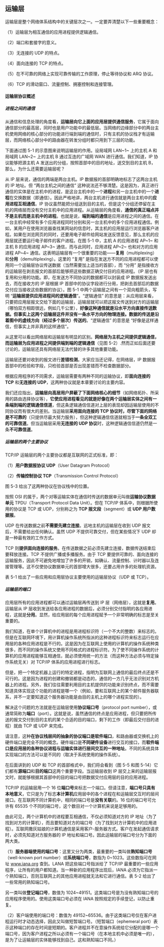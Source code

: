 ## 运输层

运输层是整个网络体系结构中的关键层次之一。一定要弄清楚以下一些重要概念：

（1）运输层为相互通信的应用进程提供逻辑通信。

（2）端口和套接字的意义。

（3）无连接的 UDP 的特点。

（4）面向连接的 TCP 的特点。

（5）在不可靠的网络上实现可靠传输的工作原理，停止等待协议和 ARQ 协议。

（6）TCP 的滑动窗口、流量控制、拥塞控制和连接管理。



#### 运输层协议概述



##### 进程之间的通信

从通信和信息处理的角度看，**运输层向它上面的应用层提供通信服务**，它属于面向通信部分的最高层，同时也是用户功能中的最低层。当网络的边缘部分中的两台主机使用网络的核心部分的功能进行端到端的通信时，只有主机的协议栈才有运输层，而网络核心部分中的路由器在转发分组时都只用到下三层的功能。

下面通过图 5-1 的示意图来说明运输层的作用。设局域网 LAN~1~ 上的主机 A 和局域网 LAN~2~ 上的主机 B 通过互连的广域网 WAN 进行通信。我们知道，IP 协议能够把源主机 A 发送出的分组，按照首部中的目的地址，送交到目的主机 B，那么，为什么还需要运输层呢？

从 IP 层来说，通信的两端是两台主机。IP 数据报的首部明确地标志了这两台主机的 IP 地址。但 “两台主机之间的通信” 这种说法还不够清楚。这是因为，真正进行通信的实体是在主机中的进程，是这台主机中的一个**进程**和另一台主机中的一个**进程**在交换数据（即通信）。因此严格地讲，两台主机进行通信就是两台主机中的**应用进程互相通信**。IP 协议虽然能把分组送到目的主机，但是这个分组还停留在主机的网络层而没有交付主机中的应用进程。从运输层的角度看，**通信的真正端点并不是主机而是主机中的进程**。也就是说，**端到端的通信**是应用进程之间的通信。在一台主机中经常有多个应用进程同时分别和另一台主机中的多个应用进程通信。例如，某用户在使用浏览器查找某网站的信息时，其主机的应用层运行浏览器客户进程。如果在浏览网页的同时，还要用电子邮件给网站发送反馈意见，那么主机的应用层就还要运行电子邮件的客户进程。在图 5-1 中，主机 A 的应用进程 AP~1~ 和主机 B 的应用进程 AP~3~ 通信，而与此同时，应用进程 AP~2~ 也和对方的应用进程 AP~4~ 通信。这表明运输层有一个很重要的功能——**复用**（multiplexing）和**分用**（demultiplexing）。这里的 “复用” 是指在发送方不同的应用进程都可以使用同一个运输层协议传送数据（当然需要加上适当的首部），而 “分用” 是指接收方的运输层在剥去报文的首部后能够把这些数据正确交付目的应用进程。（IP 层也有复用和分用的功能。即，在发送方不同协议的数据都可以封装成 IP 数据报发送出去，而在接收方的 IP 层根据 IP 首部中的协议字段进行分用，把剥去首部后的数据交付应当接收这些数据的协议）。图 5-1 中两个运输层之间有一个双向粗箭头，写明 “**运输层提供应用进程间的逻辑通信**”。“逻辑通信” 的意思是：从应用层来看，只要把应用层报文交给下面的运输层，运输层就可以把这报文传送到对方的运输层（哪怕双方相距很远，例如几千公里），**好像这种通信就是沿水平方向直接传送数据。但事实上这两个运输层这件并没有一条水平方向的物理连接。数据的传送是沿着图中的虚线方向（经过多个层次）传送的**。“逻辑通信” 的意思是 “好像是这样通信，但事实上并非真的这样通信”。







从这里可以看出网络层和运输层有明显的区别。**网络层为主机之间提供逻辑通信，而运输层为应用进程之间提供端到端的逻辑通信**（见图 5-2）.然而正如后面还要讨论的，运输层还具有网络层无法代替的许多其他重要功能。

运输层还要对收到的报文进行**差错检测**。大家应当还记得，在网络层，IP 数据报首部中的检验和字段，只检验首部是否出现差错而不检查数据部分。

根据应用程序的不同需求，运输层需要有两种不同的运输协议，即**面向连接的 TCP** 和**无连接的 UDP**，这两种协议就是本章要讨论的主要内容。

我们还应指出，**运输层向高层用户屏蔽了下面网络核心的细节**（如网络拓扑、所采用的路由选择协议等），**它使应用进程看见的就是好像在两个运输层实体之间有一条端到端的逻辑通信信道**，但这条逻辑通信信道对上层的表现却因运输层使用的不同协议而有很大的差别。当运输层**采用面向连接的 TCP 协议时，尽管下面的网络是不可靠的**（只提供尽最大努力服务），但这种逻辑通信信道就相当于**一条全双工的可靠信道**。但当运输层采用**无连接的 UDP 协议**时，这种逻辑通信信道仍然是一条**不可靠信道**。







##### 运输层的两个主要协议

TCP/IP 运输层的两个主要协议都是互联网的正式标准，即：

（1）**用户数据报协议 UDP**（User Datagram Protocol）

（2）**传输控制协议 TCP**（Transmission Control Protocol）

图 5-3 给出了这两种协议在协议栈中的位置。





按照 OSI 的属于，两个对等运输实体在通信时传送的数据单元叫做**运输协议数据单元** TPDU（Transport Protocol Data Unit）。但在 TCP/IP 体系中，则根据所使用的协议是 TCP 或 UDP，分别称之为 **TCP 报文段**（segment）或 **UDP 用户数据报**。

UDP 在传送数据之前**不需要先建立连接**。远地主机的运输层在收到 UDP 报文后，不需要给出任何确认。虽然 UDP 不提供可靠交付，但在某些情况下 UDP 却是一种最有效的工作方式。

TCP 则**提供面向连接的服务**。在传送数据之前必须先建立连接，数据传送结束后要释放连接。TCP 不提供广播或多播服务。由于 TCP 要提供可靠的、面向连接的运输服务，因此不可避免地增加了许多的开销，如确认、流量控制、计时器以及连接管理等。这不仅使协议数据单元的首部增大很多，还要占用许多的处理机资源。

表 5-1 给出了一些应用和应用层协议主要使用的运输层协议（UDP 或 TCP）。







##### 运输层的端口

应用层所有的应用进程都可以通过运输层再传送到 IP 层（网络层），这就是**复用**。运输层从 IP 层收到发送给各应用进程的数据后，必须分别交付指明的各应用进程，这就是**分用**。显然，给应用层的每个应用进程赋予一个非常明确的标志是至关重要的。

我们知道，在单个计算机中的进程是用进程标识符（一个不大的整数）来标志的。但是在互联网环境下，用计算机操作系统所指派的这种进程标识符来标志运行在应用层的各种应用进程是不行的。这是因为在互联网上使用的计算机的操作系统种类很多，而不同的操作系统又使用不同格式的进程标识符。为了使不同操作系统的计算机的应用进程能够互相通信，就必须使用统一的方法（而这种方法必须与特定操作系统无关）对 TCP/IP 体系的应用进程进行标志。

但是，把一个特定机器上运行的特定进程，指明为互联网上通信的最后终点还是不可行的。这是因为进程的创建和撤销都是动态的，通信的一方几乎无法识别对方机器上的进程。另外，我们往往需要利用目的主机提供的功能来识别终点，而不需要知道具体实现这个功能的进程是哪一个（例如，要和互联网上的某个邮件服务器联系，并不一定要知道这个服务器功能是由目的主机上的哪个进程实现的）。

解决这个问题的方法就是在运输层使用**协议端口号**（protocol port number），或通常简称为**端口**（port）。这就是说，虽然通信的终点是应用进程，但只要把所传送的报文交付到目的主机的某个合适的目的端口，剩下的工作（即最后交付目的进程）就由 TCP 或 UDP 来完成。

请注意，这种**在协议栈层间的抽象的协议端口是软件端口**，和路由器或交换机上的硬件端口是完全不同的概念。硬件端口是**不同硬件设备**进行交互的接口，而**软件端口是应用层的各种协议进程与运输实体进行层间交互的一种地址**。不同的系统具体实现端口的方法可以是不同的（取决于系统使用的操作系统）。

在后面讲到的 UDP 和 TCP 的首部格式中，我们将会看到（图 5-5 和图 5-14）它们都有**源端口**和**目的端口**这两个重要字段。当运输层收到 IP 层交上来的运输层报文时，就能够根据其首部中的目的端口号把数据交付应用层的目的应用进程。

TCP/IP 的运输层用一个 16 位**端口号**来标志一个端口。但请注意，**端口号只具有本地意义**，它只是为了标志**本计算机**应用层中的各个进程在和运输层交互时的层间接口。在互联网不同计算机中，相同的端口号是**没有关联**的。16 位的端口号可允许有 65535 个不同的端口号，这个数目对一个计算机来说是足够用的。

由此可见，两个计算机中的进程要互相通信，不仅必须知道对方的 IP 地址（为了找到对方的计算机），而且要知道对方的端口号（为了找到对方计算机中的应用进程）。互联网撒灰姑娘的计算机通信是采用客户-服务器方式。客户在发起通信请求时，必须先知道对方服务器的 IP 地址和端口号。因此运输层的端口号分为下面的两大类。

（1）**服务器端使用的端口号**：这里又分为两类，最重要的一类叫做**熟知端口号**（well-known port number）或**系统端口号**，数指为 0~1023。这些数指可在网址 www.iana.org 查到。LANA 把这些端口号指派给了 TCP/IP 最重要的一些应用程序，让所有的用户都知道。当一种新的应用程序出现后，IANA 必须为它指派一个熟知端口，否则互联网上的其他应用进程就无法和它进行通信。表 5-2 给出了一些常用的熟知端口号。



另一类叫做**登记端口号**，数值为 1024~49151。这类端口号是为没有熟知端口号的应用程序使用的。使用这类端口号必须在 IANA 按照规定的手续登记，以防止重复。

（2）客户端使用的端口号：数值为 49152~65536。由于这类端口号仅在客户进程运行时才动态选择，因此又叫做短暂端口号。（短暂端口（ephemeral port）表示这种端口的存在时间是短期的。客户进程并不在意操作系统给它分配的是哪一个端口号，因为客户进程之所以必须有一个端口号（在本地主机中必须是唯一的），是为了让运输层的实体能够找到自己。这和熟知端口不同。）



